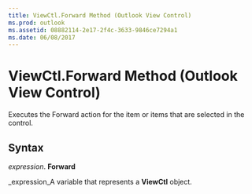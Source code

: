 ```yaml
---
title: ViewCtl.Forward Method (Outlook View Control)
ms.prod: outlook
ms.assetid: 08882114-2e17-2f4c-3633-9846ce7294a1
ms.date: 06/08/2017
---
```



# ViewCtl.Forward Method (Outlook View Control)

Executes the Forward action for the item or items that are selected in the control.


## Syntax

 _expression_. **Forward**

 _expression_A variable that represents a **ViewCtl** object.


